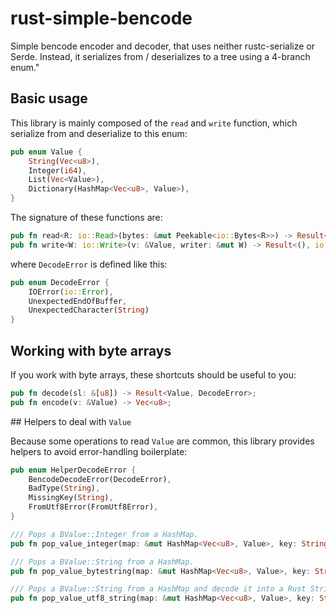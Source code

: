 # rust-simple-bencode
Simple bencode encoder and decoder, that uses neither rustc-serialize or Serde.
Instead, it serializes from / deserializes to a tree using a 4-branch enum."

## Basic usage

This library is mainly composed of the `read` and `write` function, which serialize from and deserialize to this enum:

```rust
pub enum Value {
    String(Vec<u8>),
    Integer(i64),
    List(Vec<Value>),
    Dictionary(HashMap<Vec<u8>, Value>),
}
```

The signature of these functions are:

```rust
pub fn read<R: io::Read>(bytes: &mut Peekable<io::Bytes<R>>) -> Result<Value, DecodeError>;
pub fn write<W: io::Write>(v: &Value, writer: &mut W) -> Result<(), io::Error>;
```

where `DecodeError` is defined like this:

```rust
pub enum DecodeError {
    IOError(io::Error),
    UnexpectedEndOfBuffer,
    UnexpectedCharacter(String)
}
```

## Working with byte arrays

If you work with byte arrays, these shortcuts should be useful to you:

```rust
pub fn decode(sl: &[u8]) -> Result<Value, DecodeError>;
pub fn encode(v: &Value) -> Vec<u8>;
```

## Helpers to deal with `Value`

Because some operations to read `Value` are common, this library provides helpers to avoid error-handling boilerplate:

```rust
pub enum HelperDecodeError {
    BencodeDecodeError(DecodeError),
    BadType(String),
    MissingKey(String),
    FromUtf8Error(FromUtf8Error),
}

/// Pops a BValue::Integer from a HashMap.
pub fn pop_value_integer(map: &mut HashMap<Vec<u8>, Value>, key: String) -> Result<i64, HelperDecodeError>;

/// Pops a BValue::String from a HashMap.
pub fn pop_value_bytestring(map: &mut HashMap<Vec<u8>, Value>, key: String) -> Result<Vec<u8>, HelperDecodeError>;

/// Pops a BValue::String from a HashMap and decode it into a Rust String.
pub fn pop_value_utf8_string(map: &mut HashMap<Vec<u8>, Value>, key: String) -> Result<String, HelperDecodeError>;
```
